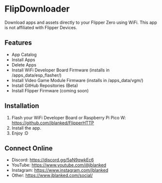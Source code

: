 # FlipDownloader
Download apps and assets directly to your Flipper Zero using WiFi. This app is not affiliated with Flipper Devices.

## Features
- App Catalog
- Install Apps
- Delete Apps 
- Install WiFi Developer Board Firmware (installs in /apps_data/esp_flasher/)
- Install Video Game Module Firmware (installs in /apps_data/vgm/)
- Install GitHub Repositories (Beta)
- Install Flipper Firmware (coming soon)

## Installation
1. Flash your WiFi Developer Board or Raspberry Pi Pico W: https://github.com/jblanked/FlipperHTTP
2. Install the app.
3. Enjoy :D

## Connect Online
- Discord: https://discord.gg/5aN9qwkEc6
- YouTube: https://www.youtube.com/@jblanked
- Instagram: https://www.instagram.com/jblanked
- Other: https://www.jblanked.com/social/
